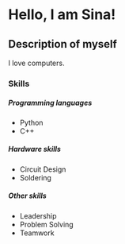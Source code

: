 # Hello, I am Sina!

## Description of myself
I love computers.

### Skills

##### Programming languages

- Python
- C++

##### Hardware skills

- Circuit Design
- Soldering

##### Other skills
- Leadership
- Problem Solving
- Teamwork




